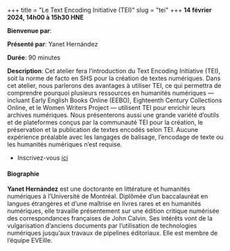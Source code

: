 +++
title = "Le Text Encoding Initiative (TEI)"
slug = "tei"
+++
**14 février 2024, 14h00 à 15h30 HNE**

**Bienvenue par**: 

**Présenté par**: Yanet Hernández

**Durée**: 90 minutes

**Description**:
Cet atelier fera l’introduction du Text Encoding Initiative (TEI),
soit la norme de facto en SHS pour la création de textes numériques.
Dans cet atelier, nous parlerons des avantages à utiliser TEI, ce qui permettra
de comprendre pourquoi plusieurs ressources en humanités numériques — incluant
Early English Books Online (EEBO), Eighteenth Century Collections Online, et le
Women Writers Project — utilisent TEI pour enrichir leurs archives numériques.
Nous présenterons aussi une grande variété d’outils et de
plateformes conçus par la communauté TEI pour la création,
le préservation et la publication de textes encodés selon TEI.
Aucune expérience préalable avec les langages de balisage,
l’encodage de texte ou les humanités numériques n’est requise.

* Inscrivez-vous [ici](https://docs.google.com/forms/d/e/1FAIpQLSfA-hrSIZrCyq7jeLJTDU_Nh9QA3UuhWhYTqvIkmfk-KDEDoQ/viewform)

#### Biographie

**Yanet Hernández** est une doctorante en littérature
et humanités numériques à l’Université de Montréal.
Diplômée d’un baccalauréat en langues étrangères et d’une maîtrise en livres
rares et en humanités numériques, elle travaille présentement sur une
édition critique numérisée des correspondances françaises de John Calvin.
Ses intérêts vont de la vulgarisation d’anciens documents par l’utilisation
de technologies numériques jusqu’aux travaux de pipelines éditoriaux.
Elle est membre de l’équipe EVEille.
